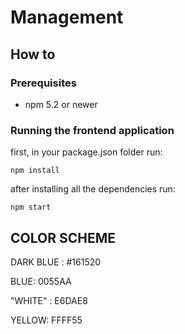 # Management

## How to
### Prerequisites
- npm 5.2 or newer

### Running the frontend application

first, in your package.json folder run:

`npm install`

after installing all the dependencies run: 

`npm start`

## COLOR SCHEME

DARK BLUE : #161520

BLUE: 0055AA

"WHITE" : E6DAE8

YELLOW: FFFF55